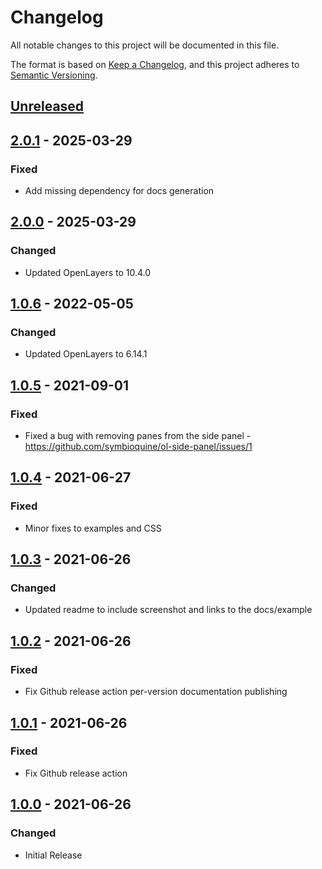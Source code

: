 # Changelog
All notable changes to this project will be documented in this file.

The format is based on [Keep a Changelog](https://keepachangelog.com/en/1.0.0/),
and this project adheres to [Semantic Versioning](https://semver.org/spec/v2.0.0.html).

## [Unreleased]

## [2.0.1] - 2025-03-29

### Fixed

- Add missing dependency for docs generation

## [2.0.0] - 2025-03-29

### Changed

- Updated OpenLayers to 10.4.0

## [1.0.6] - 2022-05-05

### Changed

- Updated OpenLayers to 6.14.1

## [1.0.5] - 2021-09-01

### Fixed

- Fixed a bug with removing panes from the side panel - https://github.com/symbioquine/ol-side-panel/issues/1

## [1.0.4] - 2021-06-27

### Fixed

- Minor fixes to examples and CSS

## [1.0.3] - 2021-06-26

### Changed

- Updated readme to include screenshot and links to the docs/example

## [1.0.2] - 2021-06-26

### Fixed

- Fix Github release action per-version documentation publishing

## [1.0.1] - 2021-06-26

### Fixed

- Fix Github release action

## [1.0.0] - 2021-06-26

### Changed

- Initial Release

[Unreleased]: https://github.com/symbioquine/ol-side-panel/compare/v2.0.1...HEAD
[2.0.1]: https://github.com/symbioquine/ol-side-panel/compare/v2.0.0...v2.0.1
[2.0.0]: https://github.com/symbioquine/ol-side-panel/compare/v1.0.6...v2.0.0
[1.0.6]: https://github.com/symbioquine/ol-side-panel/compare/v1.0.5...v1.0.6
[1.0.5]: https://github.com/symbioquine/ol-side-panel/compare/v1.0.4...v1.0.5
[1.0.4]: https://github.com/symbioquine/ol-side-panel/compare/v1.0.3...v1.0.4
[1.0.3]: https://github.com/symbioquine/ol-side-panel/compare/v1.0.2...v1.0.3
[1.0.2]: https://github.com/symbioquine/ol-side-panel/compare/v1.0.1...v1.0.2
[1.0.1]: https://github.com/symbioquine/ol-side-panel/compare/v1.0.0...v1.0.1
[1.0.0]: https://github.com/symbioquine/ol-side-panel/releases/tag/v1.0.0
